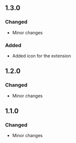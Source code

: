 ## 1.3.0 

### Changed
- Minor changes

### Added
- Added icon for the extension

## 1.2.0 

### Changed
- Minor changes

## 1.1.0

### Changed
- Minor changes
